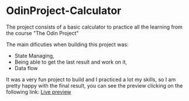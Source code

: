 # OdinProject-Calculator
The project consists of a basic calculator to practice all the learning from the course "The Odin Project"

The main dificuties when building this project was:

- State Managing,
- Being able to get the last result and work on it,
- Data flow

It was a very fun project to build and I practiced a lot my skills, so I am pretty happy with the final result, you can see the preview clicking on the following link: <a href="https://elastic-bell-73be48.netlify.app/">Live preview</a>
